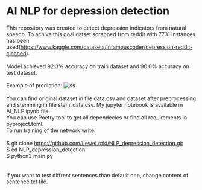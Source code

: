 # AI NLP for depression detection 

This repository was created to detect depression indicators from natural speech. To achive this goal datset scrapped from reddit with 7731 instances has been used(https://www.kaggle.com/datasets/infamouscoder/depression-reddit-cleaned). 
<br /><br />
Model achieved 92.3% accuracy on train dataset and 90.0% accuracy on test dataset.
<br /><br />
Example of prediction:
![ss](https://user-images.githubusercontent.com/68538575/189686676-9247cfeb-011d-4460-9af6-6ac6b44f3372.png)
<br /><br />
You can find original dataset in file data.csv and dataset after preprocessing and stemming in file stem_data.csv. My jupyter notebook is available in AI_NLP.ipynb file.
<br /> You can use Poetry tool to get all dependecies or find all requirements in pyproject.toml. <br />
To run training of the network write:
<br /><br />
$ git clone https://github.com/LeweLotki/NLP_depression_detection.git
<br />
$ cd NLP_depression_detection
<br />
$ python3 main.py
<br />
<br /><br />
If you want to test diffrent sentences than default one, change content of sentence.txt file.
